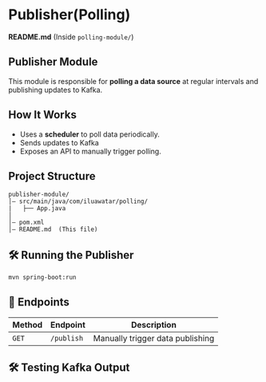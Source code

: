 # **Publisher(Polling)**
**README.md** (Inside `polling-module/`)


## Publisher Module

This module is responsible for **polling a data source** at regular intervals and publishing updates to Kafka.

## **How It Works**
- Uses a **scheduler** to poll data periodically.
- Sends updates to Kafka
- Exposes an API to manually trigger polling.

## **Project Structure**

```
publisher-module/
│️— src/main/java/com/iluawatar/polling/
|   ├── App.java
│
│️— pom.xml
│️— README.md  (This file)

```

## 🛠 **Running the Publisher**
```sh
mvn spring-boot:run
```

## 📝 **Endpoints**
| Method | Endpoint | Description |
|--------|----------|-------------|
| `GET` | `/publish` | Manually trigger data publishing |

## 🛠 **Testing Kafka Output**